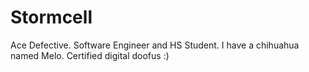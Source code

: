 # Stormcell
Ace Defective. Software Engineer and HS Student. I have a chihuahua named Melo. Certified digital doofus :)
